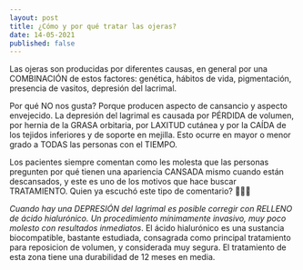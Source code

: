 ```yaml
---
layout: post
title: ¿Cómo y por qué tratar las ojeras?
date: 14-05-2021
published: false
---
```

Las ojeras son producidas por diferentes causas, en general por una COMBINACIÓN de estos factores: genética, hábitos de vida, pigmentación, presencia de vasitos, depresión del lacrimal.

Por qué NO nos gusta? Porque producen aspecto de cansancio y aspecto envejecido. 
La depresión del lagrimal es causada por PÉRDIDA de volumen, por hernia de la GRASA orbitaria, por LAXITUD cutánea y por la CAÍDA de los tejidos inferiores y de soporte en mejilla. Esto ocurre en mayor o menor grado a TODAS las personas con el TIEMPO.

Los pacientes siempre comentan como les molesta que las personas pregunten por qué tienen una apariencia CANSADA mismo cuando están descansados, y este es uno de los motivos que hace buscar TRATAMIENTO. Quien ya escuchó este tipo de comentario? 🙋🏻‍♀️

*Cuando hay una DEPRESIÓN del lagrimal es posible corregir con RELLENO de ácido hialurónico. Un procedimiento mínimamente invasivo, muy poco molesto con resultados inmediatos*. El ácido hialurónico es una sustancia biocompatible, bastante estudiada, consagrada como principal tratamiento para reposicion de volumen, y considerada muy segura. El tratamiento de esta zona tiene una durabilidad de 12 meses en media.